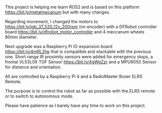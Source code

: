 This project is helping me learn ROS2 and is based on this platform https://bit.ly/metalmecanum but with many changes.

Regarding movement, I changed the motors to https://bit.ly/jgb_37_520_12v_200rpm (no encoder) with a DFRobot controller board https://bit.ly/dfrobot_motor_controller and 4 meccanum wheels 80mm diameter.

Next upgrade was a Raspberry Pi IO expansion board https://bit.ly/4mRL2tw that is compatible and stackable with the previous one.
Short range IR proximity sensors were added for emergency stops, a frontal VL53L0X TOF Sensor https://bit.ly/4gWgZzr and a MPU6050 Sensor for distance and orientation.

All are controlled by a Raspberry Pi 4 and a RadioMaster Boxer ELRS Remote.

The purpose is to control the robot as far as possible with the ELRS remote or to switch to autonomous mode.

Please have patience as I barely have any time to work on this project.
